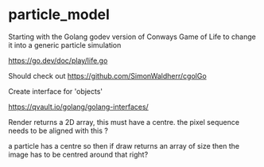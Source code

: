 # particle_model
Starting with the Golang godev version of Conways Game of Life to change it into a generic particle simulation 

https://go.dev/doc/play/life.go

Should check out https://github.com/SimonWaldherr/cgolGo

Create interface for 'objects' 

https://qvault.io/golang/golang-interfaces/



Render returns a 2D array, this must have a centre. the pixel sequence needs to be aligned with this ? 

a particle has a centre so then if draw returns an array of size then the image has to be centred around that right?


